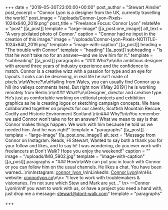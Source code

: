 +++
date = "2019-05-30T23:00:00+00:00"
post_author = "Stewart Ainslie"
post_excerpt = "Connor Lyon is a designer from the UK, currently travelling the world."
post_image = "/uploads/Connor-Lyon-Pixels-1024x640_2019.png"
post_title = "Freelance Focus: Connor Lyon"
relateMe = "post"
[[a_post]]
template = "large-image"
[[a_post.one_image]]
alt_text = "A very pixilated photo of Connor."
caption = "Connor had no input in the creation of this image."
image = "/uploads/Connor-Lyon-Pixels-NOTITLE-1024x640_2019.png"
template = "image-with-caption"
[[a_post]]
heading = "The trouble with Connor"
template = "heading"
[[a_post]]
subheading = "Is that he won't take no for an answer—and we love him for it."
template = "subheading"
[[a_post]]
paragraphs = "### Who?\n\nAn ambitious designer with around three years of industry experience and the confidence to match. Connor is a creative wizz with a passion for type and an eye for layouts. Looks can be deceiving, in real life he isn’t made of pixels.\n\nWhere?\n\nHailing from Wales, you can usually find Connor up a hill (no valleys comments here). But right now \\[May 2019\\] he is working remotely from Berlin.\n\n### What?\n\nDesigner, director and creative type. He’s just as comfortable working on editorial projects and exhibition graphics as he is creating logos or sketching campaign concepts. We have collaborated together on projects for our clients; Scottish Mountain Rescue, Codify and Historic Environment Scotland.\n\n### Why?\n\nYou remember we said Connor won’t take no for an answer? What we mean to say is that Connor makes things happen. We work with him because he told us we needed him. And he was right!"
template = "paragraphs"
[[a_post]]
template = "large-image"
[[a_post.one_image]]
alt_text = "Message from Connor on Instagram. Reads, Hi Stewart, Wanted to say both a thank you for your follow and likes, and to say hi! I was wondering, do you ever work with freelancers at Don't Walk? Hope you enjoy the weekend!"
caption = ""
image = "/uploads/IMG_5902.jpg"
template = "image-with-caption"
[[a_post]]
paragraphs = "### How\n\nWe can put you in touch with Connor or you can follow him on the usual channels. He likes a chat. You have been warned…\n\nInstagram: [connor_lyon_](https://www.instagram.com/connor_lyon_/)\n\nLinkedIn: [Connor Lyon](https://www.linkedin.com/in/connorlyon/)\n\nHis website: [connorlyon.co](https://www.connorlyon.co/)\n\n> “I love to work with troublemakers & visionaries. I’m not sure which Stew and Mark are yet…”  \n> —Connor Lyon\n\nIf you want to work with us, or have a project you need a hand with, just drop me a message: stewart@dont-walk.com"
template = "paragraphs"

+++
